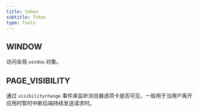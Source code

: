 ```yaml
---
title: token
subtitle: Token
type: Tools
---
```


## WINDOW

访问全局 `window` 对象。

## PAGE_VISIBILITY

通过 `visibilitychange` 事件来监听浏览器选项卡是否可见，一般用于当用户离开应用时暂时中断后端持续发送请求时。
